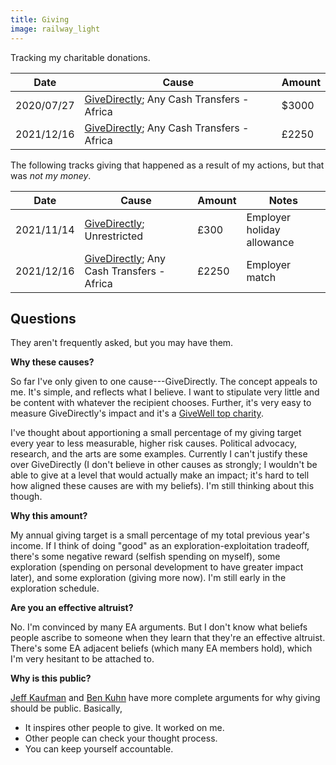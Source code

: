 ```yaml
---
title: Giving
image: railway_light
---
```


Tracking my charitable donations.

| Date | Cause | Amount |
|---|---|---|
| 2020/07/27 | [GiveDirectly](https://www.givedirectly.org/); Any Cash Transfers - Africa | $3000 |
| 2021/12/16 | [GiveDirectly](https://www.givedirectly.org/); Any Cash Transfers - Africa | £2250 |

The following tracks giving that happened as a result of my actions, but that was _not my money_. 

| Date | Cause | Amount | Notes |
|---|---|---|---|
| 2021/11/14 | [GiveDirectly](https://www.givedirectly.org/); Unrestricted | £300 | Employer holiday allowance |
| 2021/12/16 | [GiveDirectly](https://www.givedirectly.org/); Any Cash Transfers - Africa | £2250 | Employer match |

## Questions

They aren't frequently asked, but you may have them.

__Why these causes?__

So far I've only given to one cause---GiveDirectly. The concept appeals to me. It's simple, and reflects what I believe. I want to stipulate very little and be content with whatever the recipient chooses. Further, it's very easy to measure GiveDirectly's impact and it's a [GiveWell top charity](https://www.givewell.org/charities/top-charities).

I've thought about apportioning a small percentage of my giving target every year to less measurable, higher risk causes. Political advocacy, research, and the arts are some examples. Currently I can't justify these over GiveDirectly (I don't believe in other causes as strongly; I wouldn't be able to give at a level that would actually make an impact; it's hard to tell how aligned these causes are with my beliefs). I'm still thinking about this though.

__Why this amount?__

My annual giving target is a small percentage of my total previous year's income. If I think of doing "good" as an exploration-exploitation tradeoff, there's some negative reward (selfish spending on myself), some exploration (spending on personal development to have greater impact later), and some exploration (giving more now). I'm still early in the exploration schedule.

__Are you an effective altruist?__

No. I'm convinced by many EA arguments. But I don't know what beliefs people ascribe to someone when they learn that they're an effective altruist. There's some EA adjacent beliefs (which many EA members hold), which I'm very hesitant to be attached to.

__Why is this public?__

[Jeff Kaufman](https://www.jefftk.com/p/make-your-giving-public) and [Ben Kuhn](https://www.benkuhn.net/ea/) have more complete arguments for why giving should be public. Basically,

* It inspires other people to give. It worked on me.
* Other people can check your thought process.
* You can keep yourself accountable.
